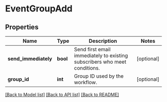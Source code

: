 # EventGroupAdd

## Properties
Name | Type | Description | Notes
------------ | ------------- | ------------- | -------------
**send_immediately** | **bool** | Send first email immediately to existing subscribers who meet conditions. | [optional] 
**group_id** | **int** | Group ID used by the workflow. | [optional] 

[[Back to Model list]](../README.md#documentation-for-models) [[Back to API list]](../README.md#documentation-for-api-endpoints) [[Back to README]](../README.md)



